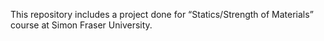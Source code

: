 This repository includes a project done for “Statics/Strength of Materials” course at Simon Fraser University.
